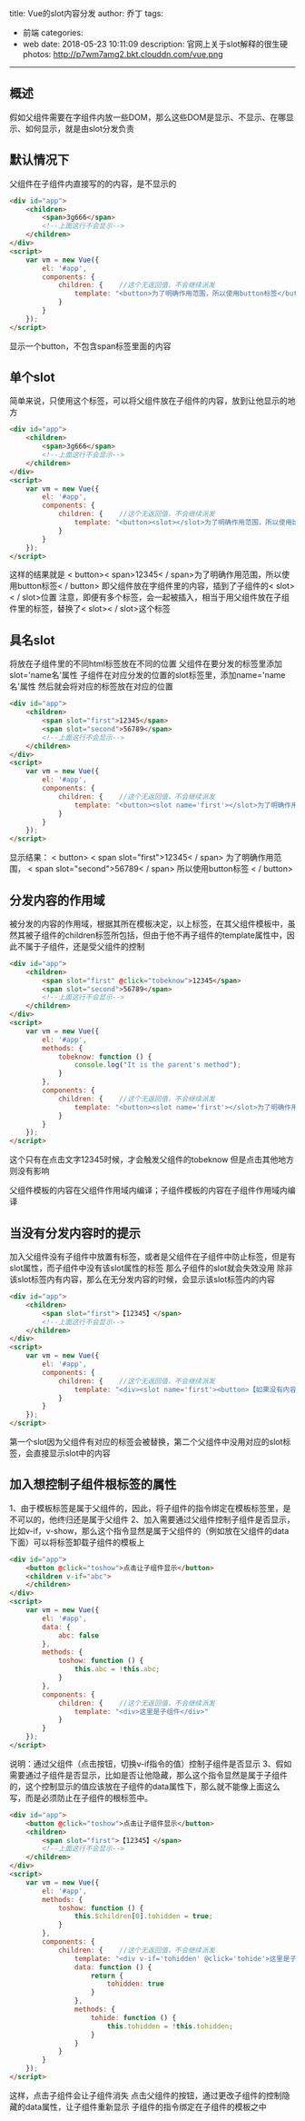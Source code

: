 title: Vue的slot内容分发
author: 乔丁
tags:
  - 前端
categories:
  - web
date: 2018-05-23 10:11:09
description: 官网上关于slot解释的很生硬
photos: http://p7wm7amg2.bkt.clouddn.com/vue.png
---
## 概述
假如父组件需要在字组件内放一些DOM，那么这些DOM是显示、不显示、在哪显示、如何显示，就是由slot分发负责

## 默认情况下
父组件在子组件内直接写的的内容，是不显示的
```html
<div id="app">  
    <children>  
        <span>3g666</span>  
        <!--上面这行不会显示-->  
    </children>  
</div>  
<script>  
    var vm = new Vue({  
        el: '#app',  
        components: {  
            children: {    //这个无返回值，不会继续派发  
                template: "<button>为了明确作用范围，所以使用button标签</button>"  
            }  
        }  
    });  
</script> 
```
显示一个button，不包含span标签里面的内容


## 单个slot
简单来说，只使用这个标签，可以将父组件放在子组件的内容，放到让他显示的地方
```html
<div id="app">  
    <children>  
        <span>3g666</span>  
        <!--上面这行不会显示-->  
    </children>  
</div>  
<script>  
    var vm = new Vue({  
        el: '#app',  
        components: {  
            children: {    //这个无返回值，不会继续派发  
                template: "<button><slot></slot>为了明确作用范围，所以使用button标签</button>"  
            }  
        }  
    });  
</script>  
```
这样的结果就是
< button>< span>12345< / span>为了明确作用范围，所以使用button标签< / button>
即父组件放在字组件里的内容，插到了子组件的< slot>< / slot>位置
注意，即便有多个标签，会一起被插入，相当于用父组件放在子组件里的标签，替换了< slot>< / slot>这个标签

## 具名slot
将放在子组件里的不同html标签放在不同的位置
父组件在要分发的标签里添加slot='name名'属性
子组件在对应分发的位置的slot标签里，添加name='name名'属性
然后就会将对应的标签放在对应的位置
```html
<div id="app">  
    <children>  
        <span slot="first">12345</span>  
        <span slot="second">56789</span>  
        <!--上面这行不会显示-->  
    </children>  
</div>  
<script>  
    var vm = new Vue({  
        el: '#app',  
        components: {  
            children: {    //这个无返回值，不会继续派发  
                template: "<button><slot name='first'></slot>为了明确作用范围，<slot name='second'></slot>所以使用button标签</button>"  
            }  
        }  
    });  
</script>
```
显示结果：
< button>
< span slot="first">12345< / span>
为了明确作用范围，
< span slot="second">56789< / span>
所以使用button标签
< / button>

## 分发内容的作用域
被分发的内容的作用域，根据其所在模板决定，以上标签，在其父组件模板中，虽然其被子组件的children标签所包括，但由于他不再子组件的template属性中，因此不属于子组件，还是受父组件的控制
```html
<div id="app">  
    <children>  
        <span slot="first" @click="tobeknow">12345</span>  
        <span slot="second">56789</span>  
        <!--上面这行不会显示-->  
    </children>  
</div>  
<script>  
    var vm = new Vue({  
        el: '#app',  
        methods: { 
            tobeknow: function () {  
                console.log("It is the parent's method");  
            } 
        },  
        components: {  
            children: {    //这个无返回值，不会继续派发  
                template: "<button><slot name='first'></slot>为了明确作用范围，<slot name='second'></slot>所以使用button标签</button>"  
            }  
        }  
    });  
</script>
```
这个只有在点击文字12345时候，才会触发父组件的tobeknow
但是点击其他地方则没有影响

父组件模板的内容在父组件作用域内编译；子组件模板的内容在子组件作用域内编译

## 当没有分发内容时的提示
加入父组件没有子组件中放置有标签，或者是父组件在子组件中防止标签，但是有slot属性，而子组件中没有该slot属性的标签
那么子组件的slot就会失效没用
除非该slot标签内有内容，那么在无分发内容的时候，会显示该slot标签内的内容
```html
<div id="app">  
    <children>  
        <span slot="first">【12345】</span>  
        <!--上面这行不会显示-->  
    </children>  
</div>  
<script>  
    var vm = new Vue({  
        el: '#app',  
        components: {  
            children: {    //这个无返回值，不会继续派发  
                template: "<div><slot name='first'><button>【如果没有内容则显示我1】</button></slot>为了明确作用范围，<slot name='last'><button>【如果没有内容则显示我2】</button></slot>所以使用button标签</div>"  
            }  
        }  
    });  
</script> 
```
第一个slot因为父组件有对应的标签会被替换，第二个父组件中没用对应的slot标签，会直接显示slot中的内容

## 加入想控制子组件根标签的属性
1、由于模板标签是属于父组件的，因此，将子组件的指令绑定在模板标签里，是不可以的，他终归还是属于父组件
2、加入需要通过父组件控制子组件是否显示，比如v-if，v-show，那么这个指令显然是属于父组件的（例如放在父组件的data下面）可以将标签卸载子组件的模板上
```html
<div id="app">  
    <button @click="toshow">点击让子组件显示</button>  
    <children v-if="abc">  
    </children>  
</div>  
<script>  
    var vm = new Vue({  
        el: '#app',  
        data: {  
            abc: false  
        },  
        methods: {  
            toshow: function () {  
                this.abc = !this.abc;  
            }  
        },  
        components: {  
            children: {    //这个无返回值，不会继续派发  
                template: "<div>这里是子组件</div>"  
            }  
        }  
    });  
</script>  
```
说明：通过父组件（点击按钮，切换v-if指令的值）控制子组件是否显示
3、假如需要通过子组件是否显示，比如是否让他隐藏，那么这个指令显然是属于子组件的，这个控制显示的值应该放在子组件的data属性下，那么就不能像上面这么写，而是必须防止在子组件的根标签中。
```html
<div id="app">  
    <button @click="toshow">点击让子组件显示</button>  
    <children>  
        <span slot="first">【12345】</span>  
        <!--上面这行不会显示-->  
    </children>  
</div>  
<script>  
    var vm = new Vue({  
        el: '#app',  
        methods: {  
            toshow: function () {  
                this.$children[0].tohidden = true;  
            }  
        },  
        components: {  
            children: {    //这个无返回值，不会继续派发  
                template: "<div v-if='tohidden' @click='tohide'>这里是子组件</div>",  
                data: function () {  
                    return {  
                        tohidden: true  
                    }  
                },  
                methods: {  
                    tohide: function () {  
                        this.tohidden = !this.tohidden;  
                    }  
                }  
            }  
        }  
    });  
</script>  
```
这样，点击子组件会让子组件消失
点击父组件的按钮，通过更改子组件的控制隐藏的data属性，让子组件重新显示
子组件的指令绑定在子组件的模板之中